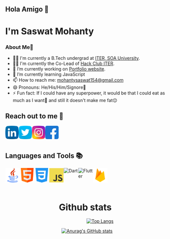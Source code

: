  <h2 >Hola Amigo 👋 </h2>

# I'm Saswat Mohanty

### About Me👀

- 👨‍🎓 I'm currently a B.Tech undergrad at [ITER, SOA University](https://www.soa.ac.in/iter).
- 👨‍⚖️ I'm currently the Co-Lead of [Hack Club ITER](https://www.instagram.com/hackclubiter/).
- 🔭 I’m currently working on [Portfolio website](https://saswat7101.github.io/Portfolio/).
- 🌱 I’m currently learning JavaScript
- 📫 How to reach me: mohantysaswat154@gmail.com
- 😄 Pronouns: He/His/Him/Signore🧑
- ⚡ Fun fact: If I could have any superpower, it would be that I could eat as much as I want🤤 and still it doesn't make me fat😔

## Reach out to me 🤝

<a href="https://www.linkedin.com/in/saswat-mohanty-3460321b4/"><img align="left" alt="LinkedIn" width="42px" src="https://github.com/Saswat7101/Saswat7101/blob/main/linkedin.png" /></a>
<a href="https://twitter.com/Saswat7101"><img align="left" alt="Twitter" width="42px" src="https://github.com/Saswat7101/Saswat7101/blob/main/twitter.png" /></a>
<a href="https://www.instagram.com/_c_r_u_c_i_o/"><img align="left" alt="Instagram" width="42px" src="https://github.com/Saswat7101/Saswat7101/blob/main/instagram.png" /></a>
<a href="https://www.facebook.com/saswat.mohanty.946"><img align="left" alt="Facebook" width="42px" src="https://github.com/Saswat7101/Saswat7101/blob/main/facebook.png" /></a>
<br>
<br>
<br>

## Languages and Tools 📚

<a href="https://www.java.com/en/"><img align="left" alt="Java" width="46px" src="https://github.com/Saswat7101/Saswat7101/blob/main/java.png" /></a>
<a href="https://developer.mozilla.org/en-US/docs/Web/HTML"><img align="left" alt="HTML" width="46px" src="https://github.com/Saswat7101/Saswat7101/blob/main/html%20(1).png" /></a>
<a href="https://developer.mozilla.org/en-US/docs/Web/CSS"><img align="left" alt="CSS" width="46px" src="https://github.com/Saswat7101/Saswat7101/blob/main/css-3.png" /></a>
<a href="https://www.javascript.com/"><img align="left" alt="JavaScript" width="46px" src="https://raw.githubusercontent.com/devicons/devicon/master/icons/javascript/javascript-original.svg" /></a>
<a href="https://dart.dev/"><img align="left" alt="Dart" width="46px" src="https://www.vectorlogo.zone/logos/dartlang/dartlang-icon.svg" /></a>
<a href="https://flutter.dev/"><img align="left" alt="Flutter" width="46px" src="https://www.vectorlogo.zone/logos/flutterio/flutterio-icon.svg" /></a>
<a href="https://firebase.google.com/"><img align="left" alt="Firebase" width="46px" src="https://github.com/Saswat7101/Saswat7101/blob/main/firebase.png" /></a>
<br>
<br>
<br>
<br>

<h1 align="center">Github stats</h1>

&nbsp;&nbsp;&nbsp;&nbsp;&nbsp;&nbsp;&nbsp;&nbsp;&nbsp;&nbsp;&nbsp;&nbsp;&nbsp;&nbsp;&nbsp;&nbsp;&nbsp;&nbsp;&nbsp;&nbsp;&nbsp;&nbsp;&nbsp;&nbsp;&nbsp;&nbsp;&nbsp;&nbsp;&nbsp;&nbsp;&nbsp;&nbsp;&nbsp;&nbsp;&nbsp;&nbsp;&nbsp;&nbsp;&nbsp;&nbsp;&nbsp;&nbsp;&nbsp;&nbsp;&nbsp;&nbsp;&nbsp;&nbsp;&nbsp;&nbsp;&nbsp;&nbsp;&nbsp;&nbsp;&nbsp;&nbsp;&nbsp;&nbsp;&nbsp;&nbsp;&nbsp;&nbsp;&nbsp;&nbsp;
[![Top Langs](https://github-readme-stats.vercel.app/api/top-langs/?username=Saswat7101&layout=compact&theme=yeblu)](https://github.com/anuraghazra/github-readme-stats)


&nbsp;&nbsp;&nbsp;&nbsp;&nbsp;&nbsp;&nbsp;&nbsp;&nbsp;&nbsp;&nbsp;&nbsp;&nbsp;&nbsp;&nbsp;&nbsp;&nbsp;&nbsp;&nbsp;&nbsp;&nbsp;&nbsp;&nbsp;&nbsp;&nbsp;&nbsp;&nbsp;&nbsp;&nbsp;&nbsp;&nbsp;&nbsp;&nbsp;&nbsp;&nbsp;&nbsp;&nbsp;&nbsp;&nbsp;&nbsp;&nbsp;&nbsp;&nbsp;&nbsp;
[![Anurag's GitHub stats](https://github-readme-stats.vercel.app/api?username=Saswat7101&count_private=true&show_icons=true&theme=yeblu)](https://github.com/anuraghazra/github-readme-stats)




